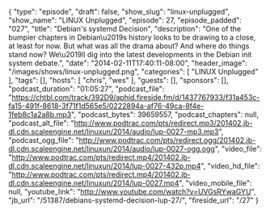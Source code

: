 {
  "type": "episode",
  "draft": false,
  "show_slug": "linux-unplugged",
  "show_name": "LINUX Unplugged",
  "episode": 27,
  "episode_padded": "027",
  "title": "Debian's systemd Decision",
  "description": "One of the bumpier chapters in Debian\u2019s history looks to be drawing to a close, at least for now. But what was all the drama about? And where do things stand now? We\u2019ll dig into the latest developments in the Debian init system debate.",
  "date": "2014-02-11T17:40:11-08:00",
  "header_image": "/images/shows/linux-unplugged.png",
  "categories": [
    "LINUX Unplugged"
  ],
  "tags": [],
  "hosts": [
    "chris",
    "wes"
  ],
  "guests": [],
  "sponsors": [],
  "podcast_duration": "01:05:27",
  "podcast_file": "https://chtbl.com/track/392D9/aphid.fireside.fm/d/1437767933/f31a453c-fa15-491f-8618-3f71f1d565e5/0222894a-af76-49ca-8f4e-1feb8c1a2a8b.mp3",
  "podcast_bytes": 39659557,
  "podcast_chapters": null,
  "podcast_alt_file": "http://www.podtrac.com/pts/redirect.mp3/201402.jb-dl.cdn.scaleengine.net/linuxun/2014/audio/lup-0027-mp3.mp3",
  "podcast_ogg_file": "http://www.podtrac.com/pts/redirect.ogg/201402.jb-dl.cdn.scaleengine.net/linuxun/2014/audio/lup-0027-ogg.ogg",
  "video_file": "http://www.podtrac.com/pts/redirect.mp4/201402.jb-dl.cdn.scaleengine.net/linuxun/2014/lup-0027-432p.mp4",
  "video_hd_file": "http://www.podtrac.com/pts/redirect.mp4/201402.jb-dl.cdn.scaleengine.net/linuxun/2014/lup-0027.mp4",
  "video_mobile_file": null,
  "youtube_link": "http://www.youtube.com/watch?v=UVGsRYwaGYU",
  "jb_url": "/51387/debians-systemd-decision-lup-27/",
  "fireside_url": "/27"
}

